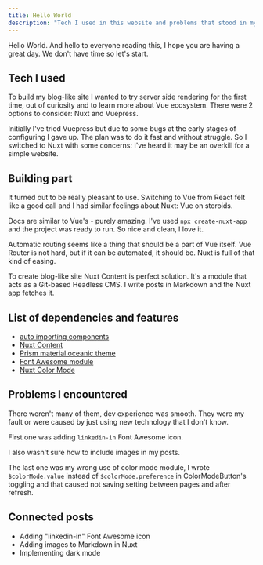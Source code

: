 ```yaml
---
title: Hello World
description: "Tech I used in this website and problems that stood in my way."
---
```


Hello World. And hello to everyone reading this, I hope you are having a great day. We don't have time so let's start.

## Tech I used

To build my blog-like site I wanted to try server side rendering for the first time, out of curiosity and to learn more about Vue ecosystem. There were 2 options to consider: Nuxt and Vuepress.

Initially I've tried Vuepress but due to some bugs at the early stages of configuring I gave up. The plan was to do it fast and without struggle. So I switched to Nuxt with some concerns: I've heard it may be an overkill for a simple website.

## Building part

It turned out to be really pleasant to use. Switching to Vue from React felt like a good call and I had similar feelings about Nuxt: Vue on steroids.

Docs are similar to Vue's - purely amazing. I've used `npx create-nuxt-app` and the project was ready to run. So nice and clean, I love it.

Automatic routing seems like a thing that should be a part of Vue itself. Vue Router is not hard, but if it can be automated, it should be. Nuxt is full of that kind of easing.

To create blog-like site Nuxt Content is perfect solution. It's a module that acts as a Git-based Headless CMS. I write posts in Markdown and the Nuxt app fetches it.

## List of dependencies and features

- [auto importing components](https://go.nuxtjs.dev/config-components)
- [Nuxt Content](https://go.nuxtjs.dev/content)
- [Prism material oceanic theme](https://content.nuxtjs.org/configuration/#markdownprismtheme)
- [Font Awesome module](https://github.com/nuxt-community/fontawesome-module)
- [Nuxt Color Mode](https://color-mode.nuxtjs.org/)

## Problems I encountered

There weren't many of them, dev experience was smooth. They were my fault or were caused by just using new technology that I don't know.

First one was adding `linkedin-in` Font Awesome icon.

I also wasn't sure how to <nuxt-link to="/adding-images-to-markdown-in-nuxt">include images</nuxt-link> in my posts.

The last one was my wrong use of color mode module, I wrote `$colorMode.value` instead of `$colorMode.preference` in ColorModeButton's toggling and that caused not saving setting between pages and after refresh.

## Connected posts

- <nuxt-link to="/adding-font-awesome-icons-with-dashes-in-nuxt">
  Adding "linkedin-in" Font Awesome icon
  </nuxt-link>
- <nuxt-link to="/adding-images-to-markdown-in-nuxt">
  Adding images to Markdown in Nuxt
  </nuxt-link>
- <nuxt-link to="/choosing-the-dark">
  Implementing dark mode
  </nuxt-link>
